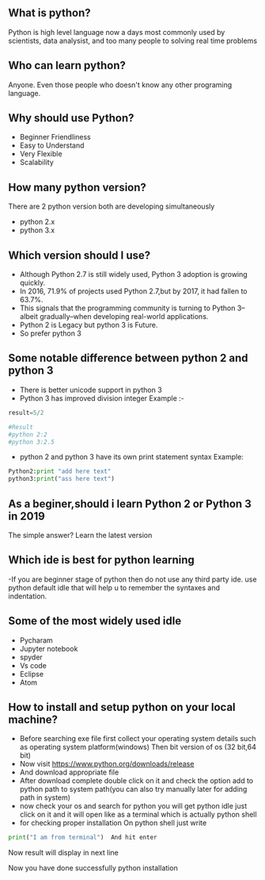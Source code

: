## What is python?
Python is high level language now a days most commonly used by scientists, data analysist, and too 
many people to solving real time problems

## Who can learn python?
Anyone. Even those people who doesn't know any other programing language.

## Why should use Python?
- Beginner Friendliness
- Easy to Understand
- Very Flexible
- Scalability

## How many python version?
There are 2 python version both are developing simultaneously
  - python 2.x
  - python 3.x

## Which version should I use?
- Although Python 2.7 is still widely used, Python 3 adoption is growing quickly.
- In 2016, 71.9% of projects used Python 2.7,but by 2017, it had fallen to 63.7%. 
- This signals that the programming community is turning to Python 3–albeit gradually–when developing real-world applications.
- Python 2 is Legacy but python 3 is Future.
- So prefer python 3

## Some notable difference between python 2 and python 3

- There is better unicode support in python 3
- Python 3 has improved division integer
 Example :-
 ```python 
 result=5/2
 
 #Result
 #python 2:2
 #python 3:2.5
 ```
- python 2 and python 3 have its own print statement syntax 
Example:
```python
Python2:print "add here text"
python3:print("ass here text")
```

## As a beginer,should i learn Python 2 or Python 3 in 2019
The simple answer? Learn the latest version


## Which ide is best for python learning
-If you are beginner stage of python then do not use any third party ide. use python default idle that will help u to remember the syntaxes and indentation.

## Some of the  most widely used idle
- Pycharam
- Jupyter notebook
- spyder
- Vs code
- Eclipse
- Atom

## How to install and setup python on your local machine?
- Before searching exe file first collect your operating system details such as operating system platform(windows)
Then bit version of os (32 bit,64 bit)
- Now visit https://www.python.org/downloads/release
- And download appropriate file
- After download complete double click on it and check the option add to python path to system 
path(you can also try manually later for adding path in system)
- now check your os and search for python you will get python idle just click on it and it will open like as a terminal which is 
actually python shell
- for checking proper installation
On python shell just write
```python
print("I am from terminal")  And hit enter
```

Now result will display in next line

Now you have done successfully python installation
